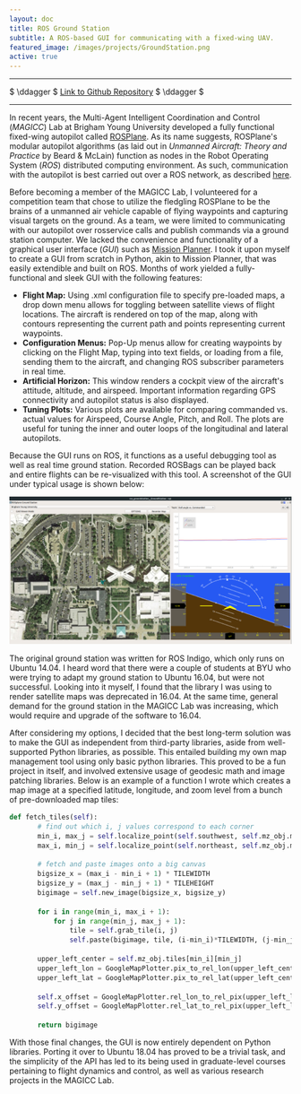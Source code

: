 ```yaml
---
layout: doc
title: ROS Ground Station
subtitle: A ROS-based GUI for communicating with a fixed-wing UAV.
featured_image: /images/projects/GroundStation.png
active: true
---
```


* * *

$ \ddagger $ [Link to Github Repository](https://github.com/goromal/ros_groundstation)  $ \ddagger $

* * *

In recent years, the Multi-Agent Intelligent Coordination and Control (*MAGICC*) Lab at Brigham Young University developed a fully functional fixed-wing autopilot called [ROSPlane](https://github.com/byu-magicc/rosplane). As its name suggests, ROSPlane's modular autopilot algorithms (as laid out in *Unmanned Aircraft: Theory and Practice* by Beard & McLain) function as nodes in the Robot Operating System (*ROS*) distributed computing environment. As such, communication with the autopilot is best carried out over a ROS network, as described [here](http://wiki.ros.org/ROS/NetworkSetup).

Before becoming a member of the MAGICC Lab, I volunteered for a competition team that chose to utilize the fledgling ROSPlane to be the brains of a unmanned air vehicle capable of flying waypoints and capturing visual targets on the ground. As a team, we were limited to communicating with our autopilot over rosservice calls and publish commands via a ground station computer. We lacked the convenience and functionality of a graphical user interface (*GUI*) such as [Mission Planner](http://ardupilot.org/planner/). I took it upon myself to create a GUI from scratch in Python, akin to Mission Planner, that was easily extendible and built on ROS. Months of work yielded a fully-functional and sleek GUI with the following features:

  - **Flight Map:** Using .xml configuration file to specify pre-loaded maps, a drop down menu allows for toggling between satellite views of flight locations. The aircraft is rendered on top of the map, along with contours representing the current path and points representing current waypoints.
  - **Configuration Menus:** Pop-Up menus allow for creating waypoints by clicking on the Flight Map, typing into text fields, or loading from a file, sending them to the aircraft, and changing ROS subscriber parameters in real time.
  - **Artificial Horizon:** This window renders a cockpit view of the aircraft's attitude, altitude, and airspeed. Important information regarding GPS connectivity and autopilot status is also displayed.
  - **Tuning Plots:** Various plots are available for comparing commanded vs. actual values for Airspeed, Course Angle, Pitch, and Roll. The plots are useful for tuning the inner and outer loops of the longitudinal and lateral autopilots.

Because the GUI runs on ROS, it functions as a useful debugging tool as well as real time ground station. Recorded ROSBags can be played back and entire flights can be re-visualized with this tool. A screenshot of the GUI under typical usage is shown below:

![](/images/projects/GroundStation.png "Ground Station GUI Interface")

The original ground station was written for ROS Indigo, which only runs on Ubuntu 14.04. I heard word that there were a couple of students at BYU who were trying to adapt my ground station to Ubuntu 16.04, but were not successful. Looking into it myself, I found that the library I was using to render satellite maps was deprecated in 16.04. At the same time, general demand for the ground station in the MAGICC Lab was increasing, which would require and upgrade of the software to 16.04.

After considering my options, I decided that the best long-term solution was to make the GUI as independent from third-party libraries, aside from well-supported Python libraries, as possible. This entailed building my own map management tool using only basic python libraries. This proved to be a fun project in itself, and involved extensive usage of geodesic math and image patching libraries. Below is an example of a function I wrote which creates a map image at a specified latitude, longitude, and zoom level from a bunch of pre-downloaded map tiles:

```python
def fetch_tiles(self):
       # find out which i, j values correspond to each corner
       min_i, max_j = self.localize_point(self.southwest, self.mz_obj.min_latlon, self.mz_obj.max_latlon)
       max_i, min_j = self.localize_point(self.northeast, self.mz_obj.min_latlon, self.mz_obj.max_latlon)

       # fetch and paste images onto a big canvas
       bigsize_x = (max_i - min_i + 1) * TILEWIDTH
       bigsize_y = (max_j - min_j + 1) * TILEHEIGHT
       bigimage = self.new_image(bigsize_x, bigsize_y)

       for i in range(min_i, max_i + 1):
           for j in range(min_j, max_j + 1):
               tile = self.grab_tile(i, j)
               self.paste(bigimage, tile, (i-min_i)*TILEWIDTH, (j-min_j)*TILEHEIGHT)

       upper_left_center = self.mz_obj.tiles[min_i][min_j]
       upper_left_lon = GoogleMapPlotter.pix_to_rel_lon(upper_left_center.lon, int(-TILEWIDTH/2), self.zoom)
       upper_left_lat = GoogleMapPlotter.pix_to_rel_lat(upper_left_center.lat, int(-TILEWIDTH/2), self.zoom)

       self.x_offset = GoogleMapPlotter.rel_lon_to_rel_pix(upper_left_lon, self.west, self.zoom)
       self.y_offset = GoogleMapPlotter.rel_lat_to_rel_pix(upper_left_lat, self.north, self.zoom)

       return bigimage
```

With those final changes, the GUI is now entirely dependent on Python libraries. Porting it over to Ubuntu 18.04 has proved to be a trivial task, and the simplicity of the API has led to its being used in graduate-level courses pertaining to flight dynamics and control, as well as various research projects in the MAGICC Lab.
